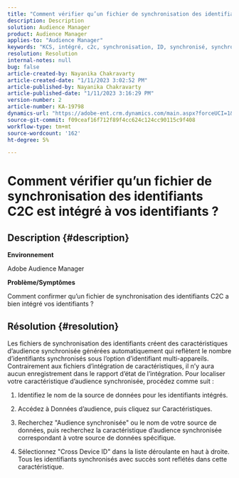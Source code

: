 ```yaml
---
title: "Comment vérifier qu’un fichier de synchronisation des identifiants C2C est intégré à vos identifiants ?"
description: Description
solution: Audience Manager
product: Audience Manager
applies-to: "Audience Manager"
keywords: "KCS, intégré, c2c, synchronisation, ID, synchronisé, synchronisé, audience, caractéristique, état, rapport"
resolution: Resolution
internal-notes: null
bug: false
article-created-by: Nayanika Chakravarty
article-created-date: "1/11/2023 3:02:52 PM"
article-published-by: Nayanika Chakravarty
article-published-date: "1/11/2023 3:16:29 PM"
version-number: 2
article-number: KA-19798
dynamics-url: "https://adobe-ent.crm.dynamics.com/main.aspx?forceUCI=1&pagetype=entityrecord&etn=knowledgearticle&id=8e25c401-c191-ed11-aad1-6045bd006e5a"
source-git-commit: f09ceaf16f712f89f4cc624c124cc90115c9f408
workflow-type: tm+mt
source-wordcount: '162'
ht-degree: 5%

---
```


# Comment vérifier qu’un fichier de synchronisation des identifiants C2C est intégré à vos identifiants ?

## Description {#description}


<b>Environnement</b>

Adobe Audience Manager

<b>Problème/Symptômes</b>

Comment confirmer qu’un fichier de synchronisation des identifiants C2C a bien intégré vos identifiants ?




## Résolution {#resolution}


Les fichiers de synchronisation des identifiants créent des caractéristiques d’audience synchronisée générées automatiquement qui reflètent le nombre d’identifiants synchronisés sous l’option d’identifiant multi-appareils. Contrairement aux fichiers d’intégration de caractéristiques, il n’y aura aucun enregistrement dans le rapport d’état de l’intégration. Pour localiser votre caractéristique d’audience synchronisée, procédez comme suit :

1) Identifiez le nom de la source de données pour les identifiants intégrés.

2) Accédez à Données d’audience, puis cliquez sur Caractéristiques.

3) Recherchez &quot;Audience synchronisée&quot; ou le nom de votre source de données, puis recherchez la caractéristique d’audience synchronisée correspondant à votre source de données spécifique.

4) Sélectionnez &quot;Cross Device ID&quot; dans la liste déroulante en haut à droite. Tous les identifiants synchronisés avec succès sont reflétés dans cette caractéristique.
